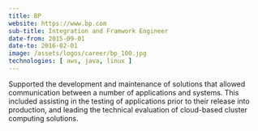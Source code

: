 ```yaml
---
title: BP
website: https://www.bp.com
sub-title: Integration and Framwork Engineer
date-from: 2015-09-01
date-to: 2016-02-01
image: /assets/logos/career/bp_100.jpg
technologies: [ aws, java, linux ]
---
```


Supported the development and maintenance of solutions that allowed communication between a number of applications and systems. This included assisting in the testing of applications prior to their release into production, and leading the technical evaluation of cloud-based cluster computing solutions.
